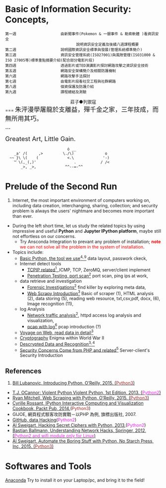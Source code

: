 Basic of Information Security: Concepts, 
===
```
第一週                    由新聞事件(Pokemon & 一銀事件 & 勒索軟體 )看資訊安全
                                說明資訊安全定義及後續八週課程概要
第二週                    說明國際資訊安全標準與發展(管理系統標準簡介)
第三週                    資訊安全管理系統(ISO27001)與風險管理(ISO31000 & ISO 27005等)標準重點摘要介紹(配合部分電影片段)
第四週                    透過影片或TED演講影片探討網路攻擊之資訊安全技術
第五週                    網路安全架構簡介及相關防護機制
第六週                    網路攻擊手法探討
第七週                    由電影片段看社交工程與社群網路
第八週                    個資保護及防護介紹
第九週                    課程總結及測驗
```
<div align="center">莊子●列禦寇</div>
===
<big><big>
朱泙漫學屠龍於支離益，殫千金之家，三年技成，而無所用其巧。<br>
...<br>

Greatest Art, Little Gain.<br>
</big></big>


``` 
                            ȯ __
    _a' /(     ,>         \./\)              o
  ~~ }\ \(    (             <.\             '-) 
    ͝͝  \(,_(,)'                 .           / /<
       _>, _>,             ^^--=-^^     
```

Prelude of the Second Run
===
1. Internet, the most important environment of computers working on, including data creation, interchanging, sharing, collection; and security problem is always the users' nightmare and becomes more important than ever.
- During the left short time, let us study the related topics by using impressive and useful **Python** and **Jupyter IPython platform**, maybe still not effortless on our concerns.
   - Try Ansconda Integration to prevant any problem of installation; <font color="red">**note** we can not solve all the problem in the system of installation</font>.
- Topics include:
  - [Basic Python, the tool we use$^{4,9}$](AutomaticTheStaffWithPython/index.ipynb#Ch06---Manipulating-Strings) data layout, passwork ckeck,
  - Internet detect tools 
    - [TCPIP related$^1$, ](tcp_py/TCPIP.ipynb) ICMP, TCP, ZeroMQ, server/client implement 
    - [Penetration Testing, port scan$^2$](PythonViolent/PythonViolent/CH2/ch2.ipynb) port scan, ping ips at work,
  - data retrieve and investigation
    - [Forensic Investigations$^2$](PythonViolent/PythonViolent/CH3/ch3.ipynb) find killer by exploring meta data,
    - [Web Scrapy Introduction$^3$](WebScrapingWithPython/python-scraping-master/index.ipynb) Basic of scraper (1), HTML analysis (2), data storing (5), reading web resource, txt,csv,pdf, docx, (6), Image recognition (11), 
  - log Analysis
    - [Network traffic analysis$^2$](apache/nginx-log-analysis.ipynb#Nginx-log-analysis-with-pandas-and-matplotlib), httpd access log analysis and visualization,
    - [pcap with log$^6$](pcap/data_hacking-master/index.ipynb#data_hacking) pcap introduction (?)
  - [Voyage on Web, read data in detail$^3$](WebScrapingWithPython/python-scraping-master/index.ipynb)
  - [Cryptography](PythonCipher/hackingciphers/GermanEnigma.ipynb#Cryptography) Enigma within World War II
  - [Descrypted Data and Recognition$^{3,4}$](WebScrapingWithPython/python-scraping-master/index.ipynb)
  - [Security Concerns Come from PHP and related$^5$](PHPHacher/hackerPHP.ipynb#Hacker) Server-client's Security Introduction


References
--
1. [Bill Lubanovic, Introducing Python, O’Reilly, 2015. (<font color="brown">Python3</font>)](introducing-python-master/Introducing%20Python.pdf)
- [T.J. OCannor: Violent Python Violent Python, 1st Edition, 2013. (<font color="#ee22ee">Python2</font>)](PythonViolent/ViolentPython.ipynb)
- [Ryan Mitchell, Web Scraping with Python, O’Reilly, 2015. (<font color="brown">Python3</font>)](WebScrapingWithPython/OReilly.Web.Scraping.with.Python.2015.6.pdf)
- [Cyrille Rossant, IPython Interactive Computing and Visualization Cookbook, Packt Pub, 2014.](http://localhost:8888/files/Documents/prepare/IPython%20Interactive%20Computing%20and%20Visualization%20Cookbook.pdf)(<font color="brown">Python3</font>)
- GIJOE, 網頁程式駭客攻防實戰－以PHP 為例, 旗標出版社, 2007. 
- [GitHub, data Hacking](https://github.com/ClickSecurity/data_hacking)(<font color="#ee22ee">Python2</font>)
- [Al Sweigart, Hacking Secret Ciphers with Python, 2013](PythonCipher/HackingSecretCiphersWithPython.pdf),(<font color="#ee22ee">Python2</font>)
- [Bastian Ballmann, Understanding Network Hacks, Springer, 2012, (<font color="#ee22ee">Python2 and wifi module only for Linux</font>)](PythonHacker/PythonHaching.pdf)
- [Al Sweigart, Automate the Boring Stuff with Python, No Starch Press, Inc, 2015. (<font color="brown">Python3</font>)](Automate%20the%20Boring%20Stuff%20with%20Python.pdf)

Softwares and Tools
===
[Anaconda](https://www.continuum.io/downloads) Try to install it on your Laptop/pc, and bring it to the field!